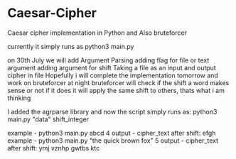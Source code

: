 # Caesar-Cipher
Caesar cipher implementation in Python and Also bruteforcer

currently it simply runs as 
python3 main.py

on 30th July we will add
  Argument Parsing
  adding flag for file or text argument
  adding argument for shift
  Taking a file as an input and output cipher in file
  Hopefully i will complete the implementation tomorrow and work on bruteforcer at night
  bruteforcer will check if the shift a word makes sense or not
  if it does it will apply the same shift to others, thats what i am thinking

I added the agrparse library and
now the script simply runs as:
  python3 main.py "data" shift_integer

example - python3 main.py abcd 4
output - cipher_text after shift: efgh
example - python3 main.py "the quick brown fox" 5
output - cipher_text after shift: ymj vznhp gwtbs ktc
